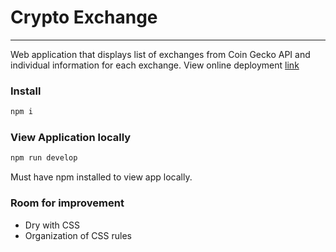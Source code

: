 # Crypto Exchange 
***
Web application that displays list of exchanges from Coin Gecko API and individual information for each exchange. View online deployment [link](https://crypto-exchanges-ten.vercel.app/exchanges)

### Install
```javascript
npm i
```
### View Application locally

```javascript
npm run develop
```

Must have npm installed to view app locally.

### Room for improvement 
- Dry with CSS
- Organization of CSS rules
